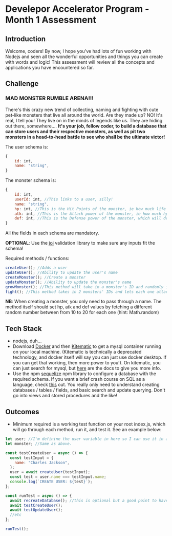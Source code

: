 # Develepor Accelerator Program - Month 1 Assessment

## Introduction

Welcome, coders! By now, I hope you've had lots of fun working with Nodejs and seen all the wonderful opportunities and things you can create with words and logic! This assessment will review all the concepts and applications you have encountered so far.

## Challenge

### MAD MONSTER RUMBLE ARENA!!!

There's this crazy new trend of collecting, naming and fighting with cute pet-like monsters that live all around the world. Are they made up? NO! It's real, I tell you! They live on in the minds of legends like us. They are hiding out there, somewhere.... **It's your job, fellow coder, to build a database that can store users and their respective monsters, as well as pit two monsters in a head-to-head battle to see who shall be the ultimate victor!**

The user schema is:

```javascript
{
    id: int,
    name: "string",
}
```

The monster schema is:

```javascript
{
    id: int,
    userId: int, //This links to a user, silly!
    name: "string",
    hp: int, //This is the Hit Points of the monster, ie how much life he has
    atk: int, //This is the Attack power of the monster, ie how much hp of the opponent it will deplete
    def: int, //This is the Defense power of the monster, which will determine how much hp he loses when attacked, with some sweet calculations we'll get to later!
}
```

All the fields in each schema are mandatory.

**OPTIONAL**: Use the [joi](https://www.npmjs.com/package/joi) validation library to make sure any inputs fit the schema!

Required methods / functions:

```javascript
createUser(); //Adds a user
updateUser(); //Ability to update the user's name
createMonster(); //Create a monster
updateMonster(); //Ability to update the monster's name
growMonster(); //This method will take in a monster's ID and randomly increase its stats from 1 to 5 points each
fight(); //This method takes in 2 monsters' IDs and lets each one attack the other once. You can add onto this as much as you like, as far as your imagination takes you!
```

**NB**: When creating a monster, you only need to pass through a name. The method itself should set hp, atk and def values by fetching a different random number between from 10 to 20 for each one (hint: Math.random)

## Tech Stack

- nodejs, duh...
- Download [Docker](https://www.docker.com/products/docker-desktop) and then [Kitematic](https://github.com/docker/kitematic/releases) to get a mysql container running on your local machine. (Kitematic is technically a deprecated technology, and docker itself will say you can just use docker desktop. If you can get that working, then more power to you!). On kitematic, you can just search for mysql, but [here](https://hub.docker.com/_/mysql) are the docs to give you more info.
- Use the npm [sequelize](https://sequelize.org/) npm library to configure a database with the required schema. If you want a brief crash course on SQL as a language, check [this](https://www.mysqltutorial.org/) out. You really only need to understand creating databases / tables / fields, and basic search and update querying. Don't go into views and stored procedures and the like!

## Outcomes

- Minimum required is a working test function on your root index.js, which will go through each method, run it, and test it. See an example below:

```javascript
let user; //I'm definine the user variable in here so I can use it in all the methods without having to create a user every time.
let monster; //Same as above.

const testCreateUser = async () => {
  const testInput = {
    name: "Charles Jackson",
  };
  user = await createUser(testInput);
  const test = user.name === testInput.name;
  console.log(`CREATE USER: ${test}`);
};

const runTest = async () => {
  await recreateDatabase(); //this is optional but a good point to have, since when you test you don't want id conflicts and such.
  await testCreateUser();
  await testUpdateUser();
  //etc
};

runTest();
```
